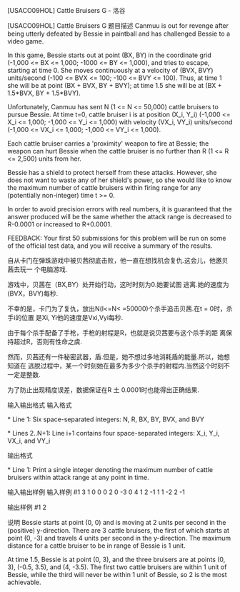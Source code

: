 



[USACO09HOL] Cattle Bruisers G - 洛谷














[USACO09HOL] Cattle Bruisers G
题目描述
Canmuu is out for revenge after being utterly defeated by Bessie in paintball and has challenged Bessie to a video game.

In this game, Bessie starts out at point (BX, BY) in the coordinate grid (-1,000 <= BX <= 1,000; -1000 <= BY <= 1,000), and tries to escape, starting at time 0. She moves continuously at a velocity of (BVX, BVY) units/second (-100 <= BVX <= 100; -100 <= BVY <= 100). Thus, at time 1 she will be at point (BX + BVX, BY + BVY); at time 1.5 she will be at (BX + 1.5\*BVX, BY + 1.5\*BVY).

Unfortunately, Canmuu has sent N (1 <= N <= 50,000) cattle bruisers to pursue Bessie.  At time t=0, cattle bruiser i is at position (X\_i, Y\_i) (-1,000 <= X\_i <= 1,000; -1,000 <= Y\_i <= 1,000) with velocity (VX\_i, VY\_i) units/second (-1,000 <= VX\_i <= 1,000; -1,000 <= VY\_i <= 1,000).

Each cattle bruiser carries a 'proximity' weapon to fire at Bessie; the weapon can hurt Bessie when the cattle bruiser is no further than R (1 <= R <= 2,500) units from her.

Bessie has a shield to protect herself from these attacks. However, she does not want to waste any of her shield's power, so she would like to know the maximum number of cattle bruisers within firing range for any (potentially non-integer) time t >= 0.

In order to avoid precision errors with real numbers, it is guaranteed that the answer produced will be the same whether the attack range is decreased to R-0.0001 or increased to R+0.0001.

FEEDBACK: Your first 50  submissions for this problem will be run on some of the official test data, and you will receive a summary of the results.

自从卡门在弹珠游戏中被贝茜彻底击败，他一直在想找机会复仇.这会儿，他邀贝茜去玩一 个电脑游戏.

游戏中，贝茜在（BX,BY）处开始行动，这时时刻为0.她要试图 逃离.她的速度为(BVX，BVY)每秒.

不幸的是，卡门为了复仇，放出N(l<=N< =50000)个杀手追击贝茜.在t = 0时，杀手i的位置 是Xi, Yi他的速度是Vxi,Vyi每秒.

由于每个杀手配备了手枪，手枪的射程是R，也就是说贝茜要与这个杀手的距 离保持超过R，否则有性命之虞.

然而，贝茜还有一件秘密武器，盾.但是，她不想过多地消耗盾的能量.所以，她想知道在 逃脱过程中，某一个时刻她在最多为多少个杀手的射程内.当然这个时刻不一定是整数.

为了防止出现精度误差，数据保证在R 土 0.0001时也能得出正确结果.

输入输出格式
输入格式

\* Line 1: Six space-separated integers: N, R, BX, BY, BVX, and BVY

\* Lines 2..N+1: Line i+1 contains four space-separated integers: X\_i, Y\_i, VX\_i, and VY\_i

输出格式

\* Line 1: Print a single integer denoting the maximum number of cattle bruisers within attack range at any point in time.

输入输出样例
输入样例 #1
3 1 0 0 0 2 
0 -3 0 4 
1 2 -1 1 
1 -2 2 -1 

输出样例 #1
2 

说明
Bessie starts at point (0, 0) and is moving at 2 units per second in the (positive) y-direction. There are 3 cattle bruisers, the first of which starts at point (0, -3) and travels 4 units per second in the y-direction. The maximum distance for a cattle bruiser to be in range of Bessie is 1 unit.


At time 1.5, Bessie is at point (0, 3), and the three bruisers are at points (0, 3), (-0.5, 3.5), and (4, -3.5). The first two cattle bruisers are within 1 unit of Bessie, while the third will never be within 1 unit of Bessie, so 2 is the most achievable.







